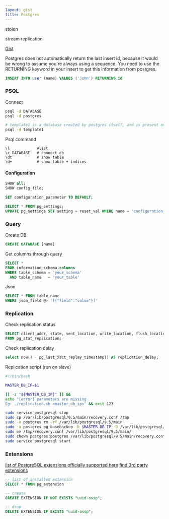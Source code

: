 ```yaml
---
layout: gist
title: Postgres
---
```


stolon

stream replication

[Gist](https://gist.github.com/rgreenjr/3637525)

Postgres does not automatically return the last insert id, because it would be wrong to assume you're always using a sequence. You need to use the RETURNING keyword in your insert to get this information from postgres.
```sql
INSERT INTO user (name) VALUES ('John') RETURNING id
```


### PSQL

Connect
```sh
psql -d DATABASE
psql -d postgres

# template1 is a database created by postgres itself, and is present on all installations
psql -d template1
```

Psql command
```
\l            #list
\c DATABASE   # connect db
\dt           # show table
\d+           # show table + indices
```


#### Configuration

```sql
SHOW all;
SHOW config_file;

SET configuration_parameter TO DEFAULT;
```

```sql
SELECT * FROM pg_settings;
UPDATE pg_settings SET setting = reset_val WHERE name = 'configuration_parameter';
```


### Query

Create DB
```sql
CREATE DATABASE [name]
```

Get columns through query
```sql
SELECT *
FROM information_schema.columns
WHERE table_schema = 'your_schema'
  AND table_name   = 'your_table'
```

Json
```sql
SELECT * FROM table_name
WHERE json_field @> '[{"field":"value"}]'
```

### Replication

Check replication status
```sql
SELECT client_addr, state, sent_location, write_location, flush_location, replay_location
FROM pg_stat_replication;
```

Check replication delay
```sql
select now() - pg_last_xact_replay_timestamp() AS replication_delay;
```

Replication script (run on slave)
```sh
#!/bin/bash

MASTER_DB_IP=$1

[[ -z "${MASTER_DB_IP}" ]] &&
echo "[error] parameters are missing
Eg: ./replication.sh <master_db_ip>" && exit 123

sudo service postgresql stop
sudo cp /var/lib/postgresql/9.5/main/recovery.conf /tmp
sudo -u postgres rm -rf /var/lib/postgresql/9.5/main
sudo -u postgres pg_basebackup -h $MASTER_DB_IP -D /var/lib/postgresql/9.5/main -U rep -v -P
sudo mv /tmp/recovery.conf /var/lib/postgresql/9.5/main/
sudo chown postgres:postgres /var/lib/postgresql/9.5/main/recovery.conf
sudo service postgresql start
```

### Extensions

[list of PostgreSQL extensions officially supported here](https://www.postgresql.org/docs/current/static/contrib.html)
[find 3rd party extensions](https://pgxn.org/)

```sql
-- list of installed extension
SELECT * FROM pg_extension

-- create
CREATE EXTENSION IF NOT EXISTS "uuid-ossp";

-- drop
DELETE EXTENSION IF EXISTS "uuid-ossp";

```

